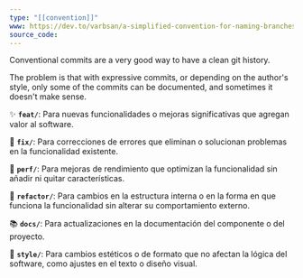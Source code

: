 ```yaml
---
type: "[[convention]]"
www: https://dev.to/varbsan/a-simplified-convention-for-naming-branches-and-commits-in-git-il4
source_code: 
---
```


Conventional commits are a very good way to have a clean git history.

The problem is that with expressive commits, or depending on the author's style, only some of the commits can be documented, and sometimes it doesn't make sense.


✨ **`feat/`**: Para nuevas funcionalidades o mejoras significativas que agregan valor al software.

🐞 **`fix/`**: Para correcciones de errores que eliminan o solucionan problemas en la funcionalidad existente.

🚀 **`perf/`**: Para mejoras de rendimiento que optimizan la funcionalidad sin añadir ni quitar características.

🔨 **`refactor/`**: Para cambios en la estructura interna o en la forma en que funciona la funcionalidad sin alterar su comportamiento externo.

📚 **`docs/`**: Para actualizaciones en la documentación del componente o del proyecto.

🎨 **`style/`**: Para cambios estéticos o de formato que no afectan la lógica del software, como ajustes en el texto o diseño visual.
